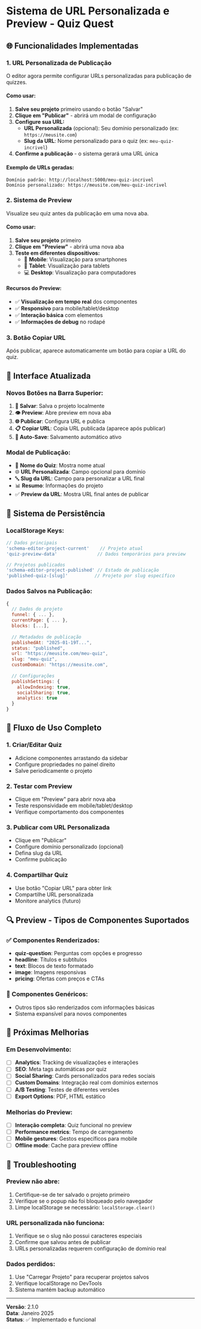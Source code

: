 # Sistema de URL Personalizada e Preview - Quiz Quest

## 🌐 Funcionalidades Implementadas

### 1. **URL Personalizada de Publicação**
O editor agora permite configurar URLs personalizadas para publicação de quizzes.

#### Como usar:
1. **Salve seu projeto** primeiro usando o botão "Salvar"
2. **Clique em "Publicar"** - abrirá um modal de configuração
3. **Configure sua URL:**
   - **URL Personalizada** (opcional): Seu domínio personalizado (ex: `https://meusite.com`)
   - **Slug da URL**: Nome personalizado para o quiz (ex: `meu-quiz-incrivel`)
4. **Confirme a publicação** - o sistema gerará uma URL única

#### Exemplo de URLs geradas:
```
Domínio padrão: http://localhost:5000/meu-quiz-incrivel
Domínio personalizado: https://meusite.com/meu-quiz-incrivel
```

### 2. **Sistema de Preview**
Visualize seu quiz antes da publicação em uma nova aba.

#### Como usar:
1. **Salve seu projeto** primeiro
2. **Clique em "Preview"** - abrirá uma nova aba
3. **Teste em diferentes dispositivos:**
   - 📱 **Mobile**: Visualização para smartphones
   - 📱 **Tablet**: Visualização para tablets  
   - 💻 **Desktop**: Visualização para computadores

#### Recursos do Preview:
- ✅ **Visualização em tempo real** dos componentes
- ✅ **Responsivo** para mobile/tablet/desktop
- ✅ **Interação básica** com elementos
- ✅ **Informações de debug** no rodapé

### 3. **Botão Copiar URL**
Após publicar, aparece automaticamente um botão para copiar a URL do quiz.

## 🔧 Interface Atualizada

### Novos Botões na Barra Superior:
1. **💾 Salvar**: Salva o projeto localmente
2. **👁️ Preview**: Abre preview em nova aba
3. **🌐 Publicar**: Configura URL e publica
4. **📋 Copiar URL**: Copia URL publicada (aparece após publicar)
5. **💾 Auto-Save**: Salvamento automático ativo

### Modal de Publicação:
- 📝 **Nome do Quiz**: Mostra nome atual
- 🌐 **URL Personalizada**: Campo opcional para domínio
- 🔤 **Slug da URL**: Campo para personalizar a URL final  
- 📊 **Resumo**: Informações do projeto
- ✅ **Preview da URL**: Mostra URL final antes de publicar

## 💾 Sistema de Persistência

### LocalStorage Keys:
```javascript
// Dados principais
'schema-editor-project-current'    // Projeto atual
'quiz-preview-data'               // Dados temporários para preview

// Projetos publicados
'schema-editor-project-published' // Estado de publicação
'published-quiz-[slug]'          // Projeto por slug específico
```

### Dados Salvos na Publicação:
```javascript
{
  // Dados do projeto
  funnel: { ... },
  currentPage: { ... },
  blocks: [...],
  
  // Metadados de publicação
  publishedAt: "2025-01-19T...",
  status: "published",
  url: "https://meusite.com/meu-quiz",
  slug: "meu-quiz",
  customDomain: "https://meusite.com",
  
  // Configurações
  publishSettings: {
    allowIndexing: true,
    socialSharing: true, 
    analytics: true
  }
}
```

## 🎯 Fluxo de Uso Completo

### 1. **Criar/Editar Quiz**
- Adicione componentes arrastando da sidebar
- Configure propriedades no painel direito
- Salve periodicamente o projeto

### 2. **Testar com Preview**  
- Clique em "Preview" para abrir nova aba
- Teste responsividade em mobile/tablet/desktop
- Verifique comportamento dos componentes

### 3. **Publicar com URL Personalizada**
- Clique em "Publicar"
- Configure domínio personalizado (opcional)
- Defina slug da URL
- Confirme publicação

### 4. **Compartilhar Quiz**
- Use botão "Copiar URL" para obter link
- Compartilhe URL personalizada
- Monitore analytics (futuro)

## 🔍 Preview - Tipos de Componentes Suportados

### ✅ Componentes Renderizados:
- **quiz-question**: Perguntas com opções e progresso
- **headline**: Títulos e subtítulos
- **text**: Blocos de texto formatado
- **image**: Imagens responsivas
- **pricing**: Ofertas com preços e CTAs

### 🔄 Componentes Genéricos:
- Outros tipos são renderizados com informações básicas
- Sistema expansível para novos componentes

## 🚀 Próximas Melhorias

### Em Desenvolvimento:
- [ ] **Analytics**: Tracking de visualizações e interações
- [ ] **SEO**: Meta tags automáticas por quiz
- [ ] **Social Sharing**: Cards personalizados para redes sociais
- [ ] **Custom Domains**: Integração real com domínios externos
- [ ] **A/B Testing**: Testes de diferentes versões
- [ ] **Export Options**: PDF, HTML estático

### Melhorias do Preview:
- [ ] **Interação completa**: Quiz funcional no preview
- [ ] **Performance metrics**: Tempo de carregamento
- [ ] **Mobile gestures**: Gestos específicos para mobile
- [ ] **Offline mode**: Cache para preview offline

## 🐛 Troubleshooting

### Preview não abre:
1. Certifique-se de ter salvado o projeto primeiro
2. Verifique se o popup não foi bloqueado pelo navegador
3. Limpe localStorage se necessário: `localStorage.clear()`

### URL personalizada não funciona:
1. Verifique se o slug não possui caracteres especiais
2. Confirme que salvou antes de publicar
3. URLs personalizadas requerem configuração de domínio real

### Dados perdidos:
1. Use "Carregar Projeto" para recuperar projetos salvos
2. Verifique localStorage no DevTools
3. Sistema mantém backup automático

---

**Versão**: 2.1.0  
**Data**: Janeiro 2025  
**Status**: ✅ Implementado e funcional
